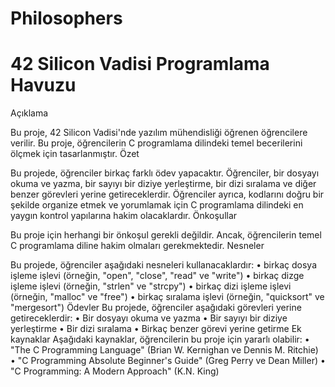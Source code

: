 # Philosophers

# 42 Silicon Vadisi Programlama Havuzu

Açıklama

Bu proje, 42 Silicon Vadisi'nde yazılım mühendisliği öğrenen öğrencilere verilir. Bu proje, öğrencilerin C programlama dilindeki temel becerilerini ölçmek için tasarlanmıştır.
Özet

Bu projede, öğrenciler birkaç farklı ödev yapacaktır. Öğrenciler, bir dosyayı okuma ve yazma, bir sayıyı bir diziye yerleştirme, bir dizi sıralama ve diğer benzer görevleri yerine getireceklerdir. Öğrenciler ayrıca, kodlarını doğru bir şekilde organize etmek ve yorumlamak için C programlama dilindeki en yaygın kontrol yapılarına hakim olacaklardır.
Önkoşullar

Bu proje için herhangi bir önkoşul gerekli değildir. Ancak, öğrencilerin temel C programlama diline hakim olmaları gerekmektedir.
Nesneler

Bu projede, öğrenciler aşağıdaki nesneleri kullanacaklardır:
	•	birkaç dosya işleme işlevi (örneğin, "open", "close", "read" ve "write")
	•	birkaç dizge işleme işlevi (örneğin, "strlen" ve "strcpy")
	•	birkaç dizi işleme işlevi (örneğin, "malloc" ve "free")
	•	birkaç sıralama işlevi (örneğin, "quicksort" ve "mergesort")
Ödevler
Bu projede, öğrenciler aşağıdaki görevleri yerine getireceklerdir:
	•	Bir dosyayı okuma ve yazma
	•	Bir sayıyı bir diziye yerleştirme
	•	Bir dizi sıralama
	•	Birkaç benzer görevi yerine getirme
Ek kaynaklar
Aşağıdaki kaynaklar, öğrencilerin bu proje için yararlı olabilir:
	•	"The C Programming Language" (Brian W. Kernighan ve Dennis M. Ritchie)
	•	"C Programming Absolute Beginner's Guide" (Greg Perry ve Dean Miller)
	•	"C Programming: A Modern Approach" (K.N. King)
